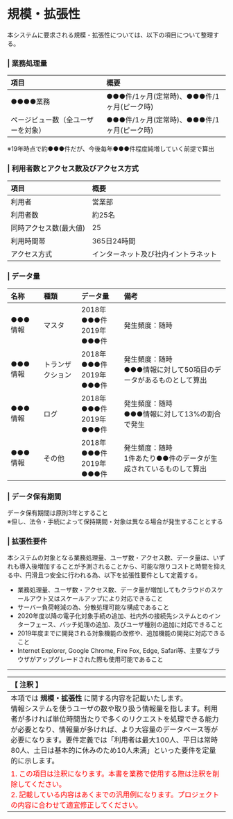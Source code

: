 # 規模・拡張性
本システムに要求される規模・拡張性については、以下の項目について整理する。
### | 業務処理量|項目|概要||:---|:---||●●●●業務|●●●件/1ヶ月(定常時)、●●●件/1ヶ月(ピーク時)||ページビュー数（全ユーザーを対象）|●●●件/1ヶ月(定常時)、●●●件/1ヶ月(ピーク時)|※19年時点で約●●●件だが、今後毎年●●●件程度純増していく前提で算出

### | 利用者数とアクセス数及びアクセス方式
|項目|概要||:---|:---|
|利用者|営業部||利用者数|約25名||同時アクセス数(最大値)|25||利用時間帯|365日24時間||アクセス方式|インターネット及び社内イントラネット|

### | データ量
|名称|種類|データ量|備考|
|:---|:---|:---|:---|
|●●●情報|マスタ|2018年 ●●●件<br>2019年 ●●●件|発生頻度：随時|
|●●●情報|トランザクション|2018年 ●●●件<br>2019年 ●●●件|発生頻度：随時<br>●●●情報に対して50項目のデータがあるものとして算出|
|●●●情報|ログ|2018年 ●●●件<br>2019年 ●●●件|発生頻度：随時<br>●●●情報に対して13%の割合で発生|
|●●●情報|その他|2018年 ●●●件<br>2019年 ●●●件|発生頻度：随時<br>1件あたり●●件のデータが生成されているものして算出|

### | データ保有期間
データ保有期間は原則3年とすること  ※但し、法令・手続によって保持期間・対象は異なる場合が発生することとする

### | 拡張性要件
本システムの対象となる業務処理量、ユーザ数・アクセス数、データ量は、いずれも導入後増加することが予測されることから、可能な限りコストと時間を抑える中、円滑且つ安全に行われる為、以下を拡張性要件として定義する。
* 業務処理量、ユーザ数・アクセス数、データ量が増加してもクラウドのスケールアウト又はスケールアップにより対応できること
* サーバー負荷軽減の為、分散処理可能な構成であること
* 2020年度以降の電子化対象手続の追加、社内外の接続先システムとのインターフェース、バッチ処理の追加、及びユーザ種別の追加に対応できること
* 2019年度までに開発される対象機能の改修や、追加機能の開発に対応できること
* Internet Explorer, Google Chrome, Fire Fox, Edge, Safari等、主要なブラウザがアップグレードされた際も使用可能であること

---

|【 注釈 】|
|:---|
|本項では **規模・拡張性** に関する内容を記載いたします。<br>情報システムを使うユーザの数や取り扱う情報量を指します。利用者が多ければ単位時間当たりで多くのリクエストを処理できる能力が必要となり、情報量が多ければ、より大容量のデータベース等が必要になります。要件定義では「利用者は最大100人、平日は常時80人、土日は基本的に休みのため10人未満」といった要件を定量的に示します。|
|<span style='color:#f00'>1. この項目は注釈になります。本書を業務で使用する際は注釈を削除してください。<br>2. 記載している内容はあくまでの汎用例になります。プロジェクトの内容に合わせて適宜修正してください。</span>|